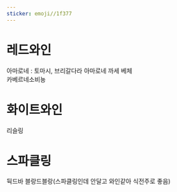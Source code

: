```yaml
---
sticker: emoji//1f377
---
```

# 레드와인
아마로네 : 토마시, 브리갈다라 아마로네 까세 베체  
카베르네소비뇽
# 화이트와인  
리슬링  
# 스파클링
뒥드바 블랑드블랑(스파클링인데 안달고 와인같아 식전주로 좋음)